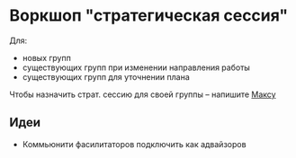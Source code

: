 # Воркшоп "стратегическая сессия"

Для:

* новых групп
* существующих групп при изменении направления работы
* существующих групп для уточнении плана

Чтобы назначить страт. сессию для своей группы – напишите [Максу](http://t.me/maxsemenchuk) 

## Идеи

* Коммьюнити фасилитаторов подключить как адвайзоров

